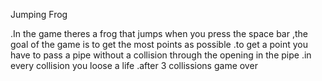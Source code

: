 Jumping Frog 

.In the game theres a frog that jumps when you press the space bar
 ,the goal of the game is to get the most points as possible
 .to get a point you have to pass a pipe without a collision through the opening in the pipe
 .in every collision you loose a life
.after 3 collissions  game over